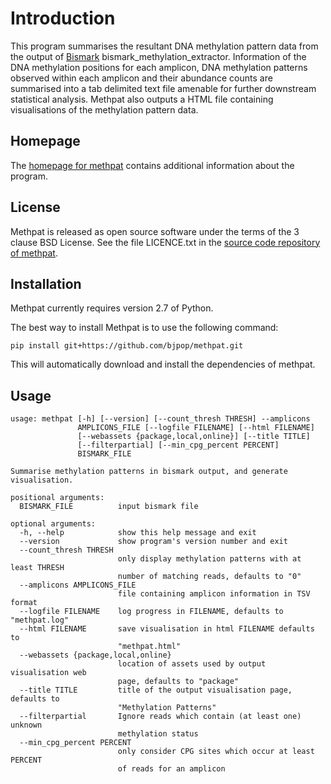 Introduction
============

This program summarises the resultant DNA methylation pattern data from the output of [Bismark](http://www.bioinformatics.babraham.ac.uk/projects/bismark/) bismark_methylation_extractor. Information of the DNA methylation positions for each amplicon, DNA methylation patterns observed within each amplicon and their abundance counts are summarised into a tab delimited text file amenable for further downstream statistical analysis. Methpat also outputs a HTML file containing visualisations of the methylation pattern data.

Homepage
--------

The [homepage for methpat](http://bjpop.github.io/methpat/) contains additional information about the program.


License
-------

Methpat is released as open source software under the terms of the 3 clause BSD License. See the file LICENCE.txt in the [source code repository of methpat](https://github.com/bjpop/methpat).

Installation
------------

Methpat currently requires version 2.7 of Python.

The best way to install Methpat is to use the following command:

    pip install git+https://github.com/bjpop/methpat.git

This will automatically download and install the dependencies of methpat.

Usage
-----

```
usage: methpat [-h] [--version] [--count_thresh THRESH] --amplicons
               AMPLICONS_FILE [--logfile FILENAME] [--html FILENAME]
               [--webassets {package,local,online}] [--title TITLE]
               [--filterpartial] [--min_cpg_percent PERCENT]
               BISMARK_FILE

Summarise methylation patterns in bismark output, and generate visualisation.

positional arguments:
  BISMARK_FILE          input bismark file

optional arguments:
  -h, --help            show this help message and exit
  --version             show program's version number and exit
  --count_thresh THRESH
                        only display methylation patterns with at least THRESH
                        number of matching reads, defaults to "0"
  --amplicons AMPLICONS_FILE
                        file containing amplicon information in TSV format
  --logfile FILENAME    log progress in FILENAME, defaults to "methpat.log"
  --html FILENAME       save visualisation in html FILENAME defaults to
                        "methpat.html"
  --webassets {package,local,online}
                        location of assets used by output visualisation web
                        page, defaults to "package"
  --title TITLE         title of the output visualisation page, defaults to
                        "Methylation Patterns"
  --filterpartial       Ignore reads which contain (at least one) unknown
                        methylation status
  --min_cpg_percent PERCENT
                        only consider CPG sites which occur at least PERCENT
                        of reads for an amplicon

```
